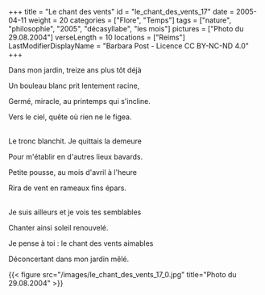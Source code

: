 +++
title = "Le chant des vents"
id = "le_chant_des_vents_17"
date = 2005-04-11
weight = 20
categories = ["Flore", "Temps"]
tags = ["nature", "philosophie", "2005", "décasyllabe", "les mois"]
pictures = ["Photo du 29.08.2004"]
verseLength = 10
locations = ["Reims"]
LastModifierDisplayName = "Barbara Post - Licence CC BY-NC-ND 4.0"
+++

Dans mon jardin, treize ans plus tôt déjà

Un bouleau blanc prit lentement racine,

Germé, miracle, au printemps qui s'incline.

Vers le ciel, quête où rien ne le figea.

 \
Le tronc blanchit. Je quittais la demeure

Pour m'établir en d'autres lieux bavards.

Petite pousse, au mois d'avril à l'heure

Rira de vent en rameaux fins épars.

 \
Je suis ailleurs et je vois tes semblables

Chanter ainsi soleil renouvelé.

Je pense à toi : le chant des vents aimables

Déconcertant dans mon jardin mêlé.

{{< figure src="/images/le_chant_des_vents_17_0.jpg" title="Photo du 29.08.2004" >}}
